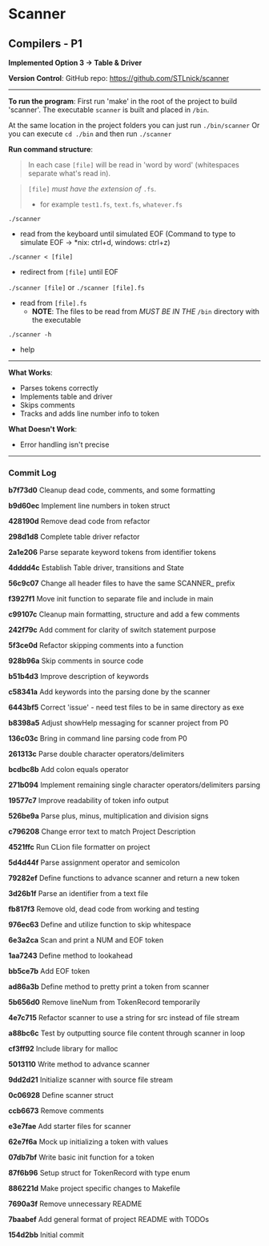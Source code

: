 # Scanner

## Compilers - P1

**Implemented Option 3 -> Table & Driver**

**Version Control**:
GitHub repo: https://github.com/STLnick/scanner

---

**To run the program**:
First run 'make' in the root of the project to build 'scanner'. The executable `scanner` is built and placed in `/bin`.

At the same location in the project folders you can just run `./bin/scanner`
Or you can execute `cd ./bin` and then run `./scanner`

**Run command structure**:

> In each case `[file]` will be read in 'word by word' (whitespaces separate what's read in).

> `[file]` _must have the extension of_ `.fs`.
> - for example `test1.fs`, `text.fs`, `whatever.fs`

`./scanner`

- read from the keyboard until simulated EOF (Command to type to simulate EOF -> *nix: ctrl+d, windows: ctrl+z)

`./scanner < [file]`

- redirect from `[file]` until EOF

`./scanner [file]` or `./scanner [file].fs`

- read from `[file].fs`
    - **NOTE**: The files to be read from _MUST BE IN THE_ `/bin` directory with the executable

`./scanner -h`

- help


---

**What Works**:
- Parses tokens correctly
- Implements table and driver
- Skips comments
- Tracks and adds line number info to token

**What Doesn't Work**:
- Error handling isn't precise

---
### Commit Log

**b7f73d0** Cleanup dead code, comments, and some formatting

**b9d60ec** Implement line numbers in token struct

**428190d** Remove dead code from refactor

**298d1d8** Complete table driver refactor

**2a1e206** Parse separate keyword tokens from identifier tokens

**4dddd4c** Establish Table driver, transitions and State

**56c9c07** Change all header files to have the same SCANNER_ prefix

**f3927f1** Move init function to separate file and include in main

**c99107c** Cleanup main formatting, structure and add a few comments

**242f79c** Add comment for clarity of switch statement purpose

**5f3ce0d** Refactor skipping comments into a function

**928b96a** Skip comments in source code

**b51b4d3** Improve description of keywords

**c58341a** Add keywords into the parsing done by the scanner

**6443bf5** Correct 'issue' - need test files to be in same directory as exe

**b8398a5** Adjust showHelp messaging for scanner project from P0

**136c03c** Bring in command line parsing code from P0

**261313c** Parse double character operators/delimiters

**bcdbc8b** Add colon equals operator

**271b094** Implement remaining single character operators/delimiters parsing

**19577c7** Improve readability of token info output

**526be9a** Parse plus, minus, multiplication and division signs

**c796208** Change error text to match Project Description

**4521ffc** Run CLion file formatter on project

**5d4d44f** Parse assignment operator and semicolon

**79282ef** Define functions to advance scanner and return a new token

**3d26b1f** Parse an identifier from a text file

**fb817f3** Remove old, dead code from working and testing

**976ec63** Define and utilize function to skip whitespace

**6e3a2ca** Scan and print a NUM and EOF token

**1aa7243** Define method to lookahead

**bb5ce7b** Add EOF token

**ad86a3b** Define method to pretty print a token from scanner

**5b656d0** Remove lineNum from TokenRecord temporarily

**4e7c715** Refactor scanner to use a string for src instead of file stream

**a88bc6c** Test by outputting source file content through scanner in loop

**cf3ff92** Include library for malloc

**5013110** Write method to advance scanner

**9dd2d21** Initialize scanner with source file stream

**0c06928** Define scanner struct

**ccb6673** Remove comments

**e3e7fae** Add starter files for scanner

**62e7f6a** Mock up initializing a token with values

**07db7bf** Write basic init function for a token

**87f6b96** Setup struct for TokenRecord with type enum

**886221d** Make project specific changes to Makefile

**7690a3f** Remove unnecessary README

**7baabef** Add general format of project README with TODOs

**154d2bb** Initial commit
